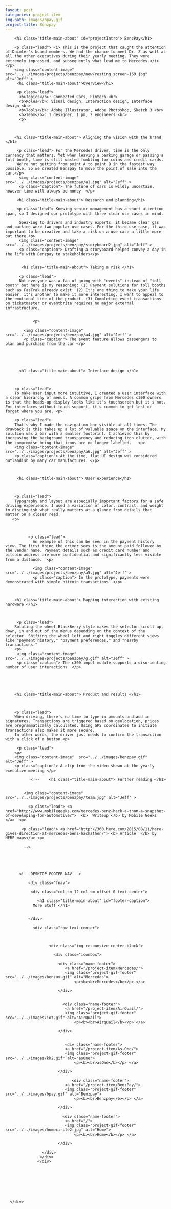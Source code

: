 ```yaml
---
layout: post
categories: project-item
img-path: images/bpay.gif
project-title: Benzpay
---
```



<div class="container">
  <div class="description">
    <div class="row text-left">
      <div class="col-sm-10 col-sm-offset-1">

        <h1 class="title-main-about" id="projectIntro"> BenzPay</h1>

        <p class="lead"> <i> This is the project that caught the attention of Daimler's board members. We had the chance to meet Dr. Z as well as all the other executives during their yearly meeting. They were extremely impressed, and subsequently what lead me to Mercedes.</i> </p>
        <img class="content-image"  src="../../images/projects/benzpay/new/resting_screen-169.jpg" alt="Jeff" >
         <h1 class="title-main-about">Overview</h1>

         <p class="lead">
          <b>Topics</b>: Connected Cars, Fintech <br>
          <b>Roles</b>: Visual design, Interaction design, Interface design <br>
          <b>Tools</b>: Adobe Illustrator, Adobe Photoshop, Sketch 3 <br>
          <b>Team</b>: 1 designer, 1 pm, 2 engineers <br>
          <p>



        <h1 class="title-main-about"> Aligning the vision with the brand </h1>

         <p class="lead"> For the Mercedes driver, time is the only currency that matters. Yet when leaving a parking garage or passing a toll booth, time is still wasted fumbling for coins and credit cards.
         We're not getting from point A to point B in the fastest way possible. So we created Benzpay to move the point of sale into the car.</p>
          <img class="content-image"  src="../../images/projects/benzpay/a1.jpg" alt="Jeff" >
          <p class="caption"> The future of cars is wildly uncertain, however time will always be money  </p>

         <h1 class="title-main-about"> Research and planning</h1>

         <p class="lead"> Knowing senior management has a short attention span, so I designed our prototype with three clear use cases in mind.

          Speaking to drivers and industry experts, it became clear gas and parking were two popular use cases. For the third use case, it was important to be creative and take a risk on a use case a little more out there.<p>
          <img class="content-image"  src="../../images/projects/benzpay/storyboard2.jpg" alt="Jeff" >
          <p class="caption"> Drafting a storyboard helped convey a day in the life with Benzpay to stakeholders</p>


           <h1 class="title-main-about"> Taking a risk </h1>

          <p class="lead">
          Not everyone was a fan of going with "events" instead of "toll booth" but here is my reasoning: (1) Payment solutions for toll booths such as FasTrak already exist. (2) It's one thing to make your life easier, it's another to make it more interesting. I want to appeal to the emotional side of the product. (3) Completing event transactions on ticketmaster or eventbrite requires no major external infrastructure.


                <p>

            <img class="content-image"  src="../../images/projects/benzpay/a4.jpg" alt="Jeff" >
            <p class="caption"> The event feature allows passengers to plan and purchase from the car </p>





          <h1 class="title-main-about"> Interface design </h1>    



        <p class="lead">  
        To make user input more intuitive, I created a user interface with a clear hierarchy of menus. A common gripe from Mercedes c300 owners is that the heads-up display looks like it's touchscreen but it's not. For interfaces without touch support, it's common to get lost or forget where you are. <p>

        <p class="lead">  
        That's why I made the navigation bar visible at all times. The drawback is this takes up a lot of valuable space on the interface. My solution was a bar with a smaller footprint. I achieved this by increasing the background transparency and reducing icon clutter, with the compromise being that icons are no longer labelled.   <p>
        <img class="content-image" src="../../images/projects/benzpay/a6.jpg" alt="Jeff" >
        <p class="caption"> At the time, flat UI design was considered outlandish by many car manufactures. </p>



         <h1 class="title-main-about"> User experience</h1>    



        <p class="lead">  
        Typography and layout are especially important factors for a safe driving experience. I used a variation of color, contrast, and weight to distinguish what really matters at a glance from details that matter on a closer read.
       <p>



              <p class="lead">
                An example of this can be seen in the payment history view. The first thing the driver sees is the amount paid followed by the vendor name. Payment details such as credit card number and bitcoin address are more confidential and significantly less visible from a distance.  <p>

                <img class="content-image"  src="../../images/projects/benzpay/a5.jpg" alt="Jeff" >
                <p class="caption"> In the prototype, payments were demonstrated with simple bitcoin transactions  </p>



        <h1 class="title-main-about"> Mapping interaction with existing hardware </h1>   



         <p class="lead">
        Rotating the wheel BlackBerry style makes the selector scroll up, down, in and out of the menus depending on the context of the selector. Shifting the wheel left and right toggles different views like "payment history," "payment preferences," and "nearby transactions."
        <p>
         <img class="content-image" src="../../images/projects/benzpay/g.gif" alt="Jeff" >
         <p class="caption"> The c300 input module supports a disorienting number of user interactions  </p>





        <h1 class="title-main-about"> Product and results </h1>



        <p class="lead">  
        When driving, there's no time to type in amounts and add in signatures. Transactions are triggered based on geolocation, prices are programmatically calculated. Using GPS coordinates to initiate transactions also makes it more secure.
        In other words, the driver just needs to confirm the transaction with a click of a button.<p>

         <p class="lead">
        <p>
        <img class="content-image"  src="../../images/benzpay.gif" alt="Jeff" >   
        <p class="caption"> A clip from the video shown at the yearly executive meeting </p>














<!--
        <h1 class="title-main-about"> Demo video </h1>  

         <p class="lead"> <a href="https://www.crunchbase.com/person/yashad-kulkarni#/entity">

          <b> Yashad </b>from TechCrunch </a>filmed this video for us.

           <div class="embed-responsive embed-responsive-16by9">
                      <iframe class="embed-responsive-item" src="https://player.vimeo.com/video/132971331"></iframe>
                  </div>
 -->
               <!--    <h1 class="title-main-about"> Further reading </h1>  


            <img class="content-image"  src="../../images/projects/benzpay/team.jpg" alt="Jeff" >

              <p class="lead"> <a href="http://www.mobilegeeks.com/mercedes-benz-hack-a-thon-a-snapshot-of-developing-for-automotive/">  <b>  Writeup </b> by Mobile Geeks </a>  <p>

           <p class="lead"> <a href="http://360.here.com/2015/08/11/here-gives-direction-at-mercedes-benz-hackathon/"> <b> Article  </b> by HERE maps</a> <p>

            -->





          <!-- DESKTOP FOOTER NAV -->

              <div class="fnav">

               <div class="col-sm-12 col-sm-offset-0 text-center">

                  <h1 class="title-main-about" id="footer-caption">
                More Stuff </h1>


              </div>

                <div class="row text-center">



                       <div class="img-responsive center-block">

                         <div class="iconbox">

                           <div class="name-footer">
                              <a href="/project-item/Mercedes/">
                              <img class="project-gif-footer" src="../../images/benzux.gif" alt="Mercedes">
                                  <p><b><br>Mercedes</b></p> </a>

                           </div>


                             <div class="name-footer">
                              <a href="/project-item/AirQuail/">
                              <img class="project-gif-footer" src="../../images/iot.gif" alt="AirQuail">
                                  <p><b><br>Airquail</b></p> </a>

                           </div>


                              <div class="name-footer">
                              <a href="/project-item/As-One/">
                              <img class="project-gif-footer" src="../../images/kk2.gif" alt="asOne">
                                  <p><b><br>asOne</b></p> </a>

                           </div>

                                 <div class="name-footer">
                              <a href="/project-item/BenzPay/">
                              <img class="project-gif-footer" src="../../images/bpay.gif" alt="Benzpay">
                                  <p><b><br>Benzpay</b></p> </a>

                           </div>



<!--
                            <div class="name-footer">
                              <a href="/project-item/More-Projects/">
                              <img class="project-gif-footer" src="../../images/kk1.gif" alt="Other">
                                  <p><b><br>More</b></p> </a>

                           </div> -->

                             <div class="name-footer">
                              <a href="/">
                              <img class="project-gif-footer" src="../../images/homecircle2.jpg" alt="Home">
                                  <p><b><br>Home</b></p> </a>

                           </div>

                    </div>
                   </div>
                  </div>








      </div>
